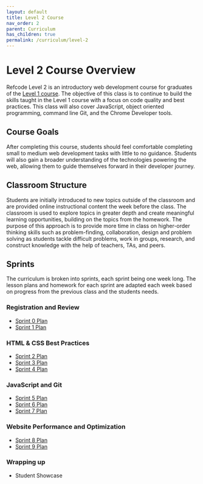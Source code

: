 ```yaml
---
layout: default
title: Level 2 Course
nav_order: 2
parent: Curriculum
has_children: true
permalink: /curriculum/level-2
---
```


# Level 2 Course Overview
Refcode Level 2 is an introductory web development course for graduates of the [Level 1 course](../level-1). The objective of this class is to continue to build the skills taught in the Level 1 course with a focus on code quality and best practices. This class will also cover JavaScript, object oriented programming, command line Git, and the Chrome Developer tools.

## Course Goals
After completing this course, students should feel comfortable completing small to medium web development tasks with little to no guidance. Students will also gain a broader understanding of the technologies powering the web, allowing them to guide themselves forward in their developer journey.

## Classroom Structure
Students are initially introduced to new topics outside of the classroom and are provided online instructional content the week before the class. The classroom is used to explore topics in greater depth and create meaningful learning opportunities, building on the topics from the homework. The purpose of this approach is to provide more time in class on higher-order thinking skills such as problem-finding, collaboration, design and problem solving as students tackle difficult problems, work in groups, research, and construct knowledge with the help of teachers, TAs, and peers.

## Sprints
The curriculum is broken into sprints, each sprint being one week long. The lesson plans and homework for each sprint are adapted each week based on progress from the previous class and the students needs.

### Registration and Review
- [Sprint 0 Plan](./00-sprint-plan)
- [Sprint 1 Plan](./01-sprint-plan)

### HTML & CSS Best Practices
- [Sprint 2 Plan](./02-sprint-plan)
- [Sprint 3 Plan](./03-sprint-plan)
- [Sprint 4 Plan](./04-sprint-plan)

### JavaScript and Git
- [Sprint 5 Plan](./05-sprint-plan)
- [Sprint 6 Plan](./06-sprint-plan)
- [Sprint 7 Plan](./07-sprint-plan)

### Website Performance and Optimization
- [Sprint 8 Plan](./08-sprint-plan)
- [Sprint 9 Plan](./09-sprint-plan)

### Wrapping up
- Student Showcase
